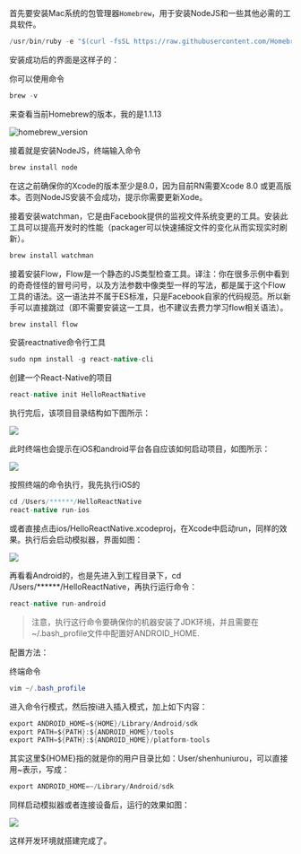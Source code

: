 首先要安装Mac系统的包管理器`Homebrew`，用于安装NodeJS和一些其他必需的工具软件。

```java
/usr/bin/ruby -e "$(curl -fsSL https://raw.githubusercontent.com/Homebrew/install/master/install)"
```

安装成功后的界面是这样子的：


你可以使用命令

```java
brew -v
```

来查看当前Homebrew的版本，我的是1.1.13

![homebrew_version](http://offfjcibp.bkt.clouddn.com/homebrew_version.png)

接着就是安装NodeJS，终端输入命令

```java
brew install node
```

在这之前确保你的Xcode的版本至少是8.0，因为目前RN需要Xcode 8.0 或更高版本。否则NodeJS安装不会成功，提示你需要更新Xode。

接着安装watchman，它是由Facebook提供的监视文件系统变更的工具。安装此工具可以提高开发时的性能（packager可以快速捕捉文件的变化从而实现实时刷新）。

```java
brew install watchman
```

接着安装Flow，Flow是一个静态的JS类型检查工具。译注：你在很多示例中看到的奇奇怪怪的冒号问号，以及方法参数中像类型一样的写法，都是属于这个Flow工具的语法。这一语法并不属于ES标准，只是Facebook自家的代码规范。所以新手可以直接跳过（即不需要安装这一工具，也不建议去费力学习flow相关语法）。

```java
brew install flow
```

安装reactnative命令行工具

```java
sudo npm install -g react-native-cli
```

创建一个React-Native的项目

```java
react-native init HelloReactNative
```

执行完后，该项目目录结构如下图所示：

![](http://offfjcibp.bkt.clouddn.com/rn_dir.png)

此时终端也会提示在iOS和android平台各自应该如何启动项目，如图所示：

![](http://offfjcibp.bkt.clouddn.com/rn_finish.png)

按照终端的命令执行，我先执行iOS的

```java
cd /Users/******/HelloReactNative
react-native run-ios
```

或者直接点击ios/HelloReactNative.xcodeproj，在Xcode中启动run，同样的效果。执行后会启动模拟器，界面如图：

![](http://offfjcibp.bkt.clouddn.com/rn_ios_ui.png)

再看看Android的，也是先进入到工程目录下，cd /Users/******/HelloReactNative，再执行运行命令：

```java
react-native run-android
```

> 注意，执行这行命令要确保你的机器安装了JDK环境，并且需要在~/.bash_profile文件中配置好ANDROID_HOME.

配置方法：

终端命令 

```java
vim ~/.bash_profile 
```

进入命令行模式，然后按i进入插入模式，加上如下内容：

```java
export ANDROID_HOME=${HOME}/Library/Android/sdk
export PATH=${PATH}:${ANDROID_HOME}/tools
export PATH=${PATH}:${ANDROID_HOME}/platform-tools
```

其实这里${HOME}指的就是你的用户目录比如：User/shenhuniurou，可以直接用~表示，写成：

```java
export ANDROID_HOME=~/Library/Android/sdk
```


同样启动模拟器或者连接设备后，运行的效果如图：

![](http://offfjcibp.bkt.clouddn.com/rn_android_ui.png)


这样开发环境就搭建完成了。













